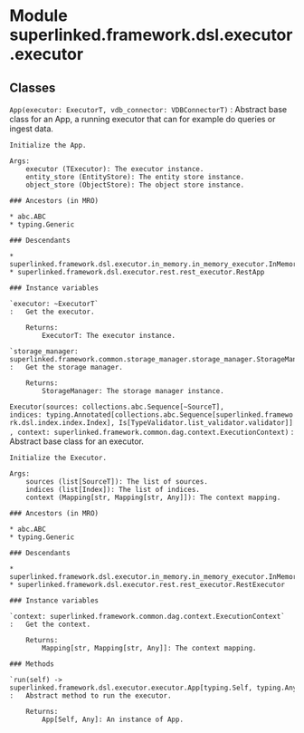 Module superlinked.framework.dsl.executor.executor
==================================================

Classes
-------

`App(executor: ExecutorT, vdb_connector: VDBConnectorT)`
:   Abstract base class for an App, a running executor that can for example do queries or ingest data.
    
    Initialize the App.
    
    Args:
        executor (TExecutor): The executor instance.
        entity_store (EntityStore): The entity store instance.
        object_store (ObjectStore): The object store instance.

    ### Ancestors (in MRO)

    * abc.ABC
    * typing.Generic

    ### Descendants

    * superlinked.framework.dsl.executor.in_memory.in_memory_executor.InMemoryApp
    * superlinked.framework.dsl.executor.rest.rest_executor.RestApp

    ### Instance variables

    `executor: ~ExecutorT`
    :   Get the executor.
        
        Returns:
            ExecutorT: The executor instance.

    `storage_manager: superlinked.framework.common.storage_manager.storage_manager.StorageManager`
    :   Get the storage manager.
        
        Returns:
            StorageManager: The storage manager instance.

`Executor(sources: collections.abc.Sequence[~SourceT], indices: typing.Annotated[collections.abc.Sequence[superlinked.framework.dsl.index.index.Index], Is[TypeValidator.list_validator.validator]], context: superlinked.framework.common.dag.context.ExecutionContext)`
:   Abstract base class for an executor.
    
    Initialize the Executor.
    
    Args:
        sources (list[SourceT]): The list of sources.
        indices (list[Index]): The list of indices.
        context (Mapping[str, Mapping[str, Any]]): The context mapping.

    ### Ancestors (in MRO)

    * abc.ABC
    * typing.Generic

    ### Descendants

    * superlinked.framework.dsl.executor.in_memory.in_memory_executor.InMemoryExecutor
    * superlinked.framework.dsl.executor.rest.rest_executor.RestExecutor

    ### Instance variables

    `context: superlinked.framework.common.dag.context.ExecutionContext`
    :   Get the context.
        
        Returns:
            Mapping[str, Mapping[str, Any]]: The context mapping.

    ### Methods

    `run(self) ‑> superlinked.framework.dsl.executor.executor.App[typing.Self, typing.Any]`
    :   Abstract method to run the executor.
        
        Returns:
            App[Self, Any]: An instance of App.